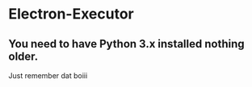 # Electron-Executor
You need to have Python 3.x installed nothing older.
---------------------------
Just remember dat boiii

